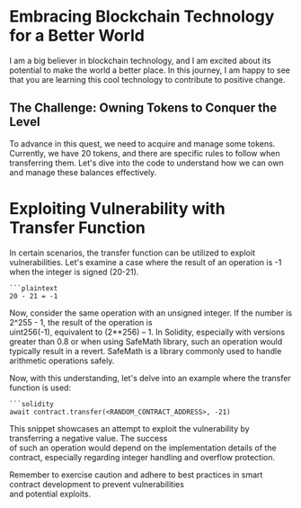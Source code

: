 # Embracing Blockchain Technology for a Better World

I am a big believer in blockchain technology, and I am excited about its potential to make the world a better place.  In this journey, I am happy to see that you are learning this cool 
technology to contribute to positive change.


## The Challenge: Owning Tokens to Conquer the Level


To advance in this quest, we need to acquire and manage some tokens. Currently, we have 20 tokens,  and there are specific rules to follow when transferring them. Let's dive into the
code to understand how we can own and manage these balances effectively.


# Exploiting Vulnerability with Transfer Function

In certain scenarios, the transfer function can be utilized to exploit vulnerabilities. Let's examine a  case where the result of an operation is -1 when the integer is 
signed (20-21).


    ```plaintext
    20 - 21 = -1



Now, consider the same operation with an unsigned integer. If the number is 2^255 - 1, the result of the operation is  
uint256(-1), equivalent to (2**256) – 1. In Solidity, especially with versions greater than 0.8 or when using SafeMath library, 
such an operation would typically result in a revert. SafeMath is a library commonly used to handle arithmetic operations safely.



Now, with this understanding, let's delve into an example where the transfer function is used:  


    ```solidity
    await contract.transfer(<RANDOM_CONTRACT_ADDRESS>, -21)
    

This snippet showcases an attempt to exploit the vulnerability by transferring a negative value. The success  
 of such an operation would depend on the implementation details of the contract, especially regarding integer handling and overflow protection.


Remember to exercise caution and adhere to best practices in smart contract development to prevent vulnerabilities   
and potential exploits.


